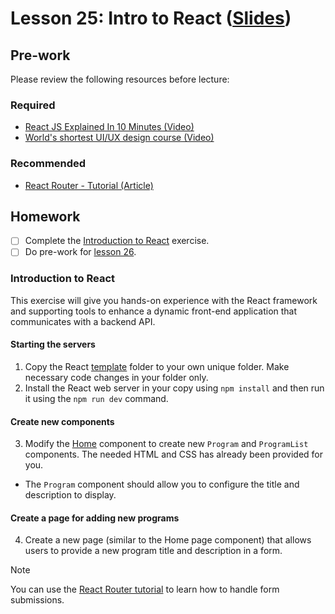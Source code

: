 # Lesson 25: Intro to React ([Slides](../slides/#lesson_25))

## Pre-work

Please review the following resources before lecture:

### Required

* [React JS Explained In 10 Minutes (Video)](https://www.youtube.com/watch?v=s2skans2dP4)
* [World's shortest UI/UX design course (Video)](https://www.youtube.com/watch?v=wIuVvCuiJhU)

### Recommended

* [React Router - Tutorial (Article)](https://reactrouter.com/en/main/start/tutorial)

## Homework

- [ ] Complete the [Introduction to React](#introduction-to-react) exercise.
- [ ] Do pre-work for [lesson 26](/lesson_26/).

### Introduction to React
This exercise will give you hands-on experience with the React framework and supporting tools to enhance a dynamic front-end application that communicates with a backend API.

#### Starting the servers

1. Copy the React [template](./template/) folder to your own unique folder. Make necessary code changes in your folder only. 
2. Install the React web server in your copy using `npm install` and then run it using the `npm run dev` command.

#### Create new components
3. Modify the [Home](./template/src/pages/Home/Home.tsx) component to create new `Program` and `ProgramList` components. The needed HTML and CSS has already been provided for you.
  - The `Program` component should allow you to configure the title and description to display.

#### Create a page for adding new programs

4. Create a new page (similar to the Home page component) that allows users to provide a new program title and description in a form.

> [!NOTE]
> You can use the [React Router tutorial](https://reactrouter.com/en/main/start/tutorial#updating-contacts-with-formdata) to learn how to handle form submissions.

[react-router-link]: https://reactrouter.com/en/main/start/tutorial